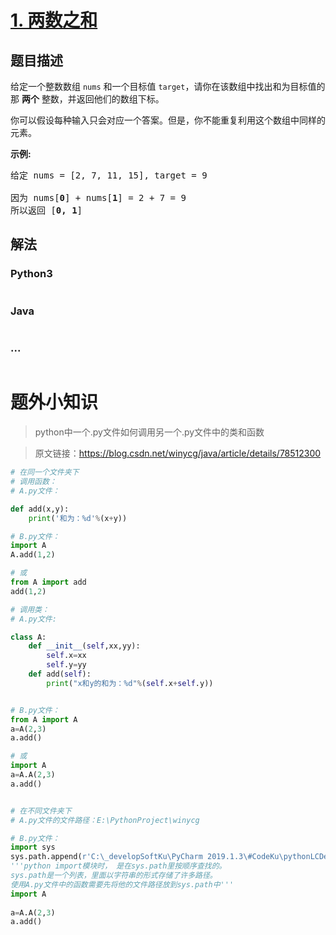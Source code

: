 # [1. 两数之和](https://leetcode-cn.com/problems/two-sum)

## 题目描述
<!-- 这里写题目描述 -->
<p>给定一个整数数组 <code>nums</code>&nbsp;和一个目标值 <code>target</code>，请你在该数组中找出和为目标值的那&nbsp;<strong>两个</strong>&nbsp;整数，并返回他们的数组下标。</p>

<p>你可以假设每种输入只会对应一个答案。但是，你不能重复利用这个数组中同样的元素。</p>

<p><strong>示例:</strong></p>

<pre>给定 nums = [2, 7, 11, 15], target = 9

因为 nums[<strong>0</strong>] + nums[<strong>1</strong>] = 2 + 7 = 9
所以返回 [<strong>0, 1</strong>]
</pre>



## 解法
<!-- 这里可写通用的实现逻辑 -->


### Python3
<!-- 这里可写当前语言的特殊实现逻辑 -->

```python

```

### Java
<!-- 这里可写当前语言的特殊实现逻辑 -->

```java

```

### ...
```

```

# 题外小知识 
> python中一个.py文件如何调用另一个.py文件中的类和函数

>  原文链接：https://blog.csdn.net/winycg/java/article/details/78512300

```python
# 在同一个文件夹下
# 调用函数：
# A.py文件：

def add(x,y):
    print('和为：%d'%(x+y))

# B.py文件：
import A
A.add(1,2)

# 或
from A import add
add(1,2)

# 调用类：
# A.py文件:

class A:
    def __init__(self,xx,yy):
        self.x=xx
        self.y=yy
    def add(self):
        print("x和y的和为：%d"%(self.x+self.y))


# B.py文件：
from A import A
a=A(2,3)
a.add()

# 或
import A
a=A.A(2,3)
a.add()


# 在不同文件夹下
# A.py文件的文件路径：E:\PythonProject\winycg

# B.py文件：
import sys
sys.path.append(r'C:\_developSoftKu\PyCharm 2019.1.3\#CodeKu\pythonLCDemo\com\lc\demo\pianoPlayerDemo')
'''python import模块时， 是在sys.path里按顺序查找的。
sys.path是一个列表，里面以字符串的形式存储了许多路径。
使用A.py文件中的函数需要先将他的文件路径放到sys.path中'''
import A
 
a=A.A(2,3)
a.add()
```